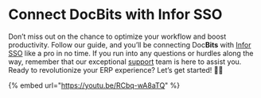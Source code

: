 # Connect DocBits with Infor SSO

Don’t miss out on the chance to optimize your workflow and boost productivity. Follow our guide, and you’ll be connecting Doc**Bits** with [Infor SSO](https://docbits.com/de/doc/docbits-mit-infor/infor-sso-de/) like a pro in no time. If you run into any questions or hurdles along the way, remember that our exceptional [support](https://docbits.com/de/doc/support-in-docbits/) team is here to assist you. Ready to revolutionize your ERP experience? Let’s get started! 🚀🔗

{% embed url="https://youtu.be/RCbq-wA8aTQ" %}
